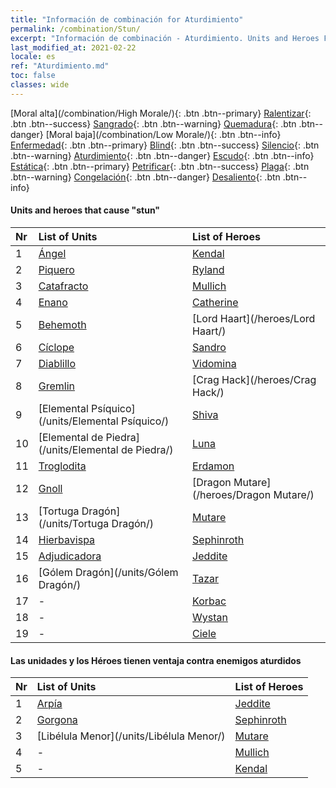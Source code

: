 ```yaml
---
title: "Información de combinación for Aturdimiento"
permalink: /combination/Stun/
excerpt: "Información de combinación - Aturdimiento. Units and Heroes Formation."
last_modified_at: 2021-02-22
locale: es
ref: "Aturdimiento.md"
toc: false
classes: wide
---
```


  [Moral alta](/combination/High Morale/){: .btn .btn--primary} [Ralentizar](/combination/Slow/){: .btn .btn--success} [Sangrado](/combination/Bleeding/){: .btn .btn--warning} [Quemadura](/combination/Burning/){: .btn .btn--danger} [Moral baja](/combination/Low Morale/){: .btn .btn--info} [Enfermedad](/combination/Disease/){: .btn .btn--primary} [Blind](/combination/Blind/){: .btn .btn--success} [Silencio](/combination/Silence/){: .btn .btn--warning} [Aturdimiento](/combination/Stun/){: .btn .btn--danger} [Escudo](/combination/Shield/){: .btn .btn--info} [Estática](/combination/Static/){: .btn .btn--primary} [Petrificar](/combination/Petrify/){: .btn .btn--success} [Plaga](/combination/Plague/){: .btn .btn--warning} [Congelación](/combination/Freeze/){: .btn .btn--danger} [Desaliento](/combination/Deterrence/){: .btn .btn--info} 


#### Units and heroes that cause \"stun\"

  | Nr |  List of Units  | List of Heroes | 
  |:---|:----------------|:---------------| 
  | 1 | [Ángel](/units/Ángel/) | [Kendal](/heroes/Kendal/) |
  | 2 | [Piquero](/units/Piquero/) | [Ryland](/heroes/Ryland/) |
  | 3 | [Catafracto](/units/Catafracto/) | [Mullich](/heroes/Mullich/) |
  | 4 | [Enano](/units/Enano/) | [Catherine](/heroes/Catherine/) |
  | 5 | [Behemoth](/units/Behemoth/) | [Lord Haart](/heroes/Lord Haart/) |
  | 6 | [Cíclope](/units/Cíclope/) | [Sandro](/heroes/Sandro/) |
  | 7 | [Diablillo](/units/Diablillo/) | [Vidomina](/heroes/Vidomina/) |
  | 8 | [Gremlin](/units/Gremlin/) | [Crag Hack](/heroes/Crag Hack/) |
  | 9 | [Elemental Psíquico](/units/Elemental Psíquico/) | [Shiva](/heroes/Shiva/) |
  | 10 | [Elemental de Piedra](/units/Elemental de Piedra/) | [Luna](/heroes/Luna/) |
  | 11 | [Troglodita](/units/Troglodita/) | [Erdamon](/heroes/Erdamon/) |
  | 12 | [Gnoll](/units/Gnoll/) | [Dragon Mutare](/heroes/Dragon Mutare/) |
  | 13 | [Tortuga Dragón](/units/Tortuga Dragón/) | [Mutare](/heroes/Mutare/) |
  | 14 | [Hierbavispa](/units/Hierbavispa/) | [Sephinroth](/heroes/Sephinroth/) |
  | 15 | [Adjudicadora](/units/Adjudicadora/) | [Jeddite](/heroes/Jeddite/) |
  | 16 | [Gólem Dragón](/units/Gólem Dragón/) | [Tazar](/heroes/Tazar/) |
  | 17 | - | [Korbac](/heroes/Korbac/) |
  | 18 | - | [Wystan](/heroes/Wystan/) |
  | 19 | - | [Ciele](/heroes/Ciele/) |


#### Las unidades y los Héroes tienen ventaja contra enemigos aturdidos

  | Nr |  List of Units  | List of Heroes | 
  |:---|:----------------|:---------------| 
  | 1 | [Arpía](/units/Arpía/) | [Jeddite](/heroes/Jeddite/) |
  | 2 | [Gorgona](/units/Gorgona/) | [Sephinroth](/heroes/Sephinroth/) |
  | 3 | [Libélula Menor](/units/Libélula Menor/) | [Mutare](/heroes/Mutare/) |
  | 4 | - | [Mullich](/heroes/Mullich/) |
  | 5 | - | [Kendal](/heroes/Kendal/) |
